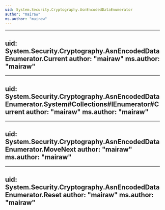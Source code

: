 ```yaml
---
uid: System.Security.Cryptography.AsnEncodedDataEnumerator
author: "mairaw"
ms.author: "mairaw"
---
```


---
uid: System.Security.Cryptography.AsnEncodedDataEnumerator.Current
author: "mairaw"
ms.author: "mairaw"
---

---
uid: System.Security.Cryptography.AsnEncodedDataEnumerator.System#Collections#IEnumerator#Current
author: "mairaw"
ms.author: "mairaw"
---

---
uid: System.Security.Cryptography.AsnEncodedDataEnumerator.MoveNext
author: "mairaw"
ms.author: "mairaw"
---

---
uid: System.Security.Cryptography.AsnEncodedDataEnumerator.Reset
author: "mairaw"
ms.author: "mairaw"
---
